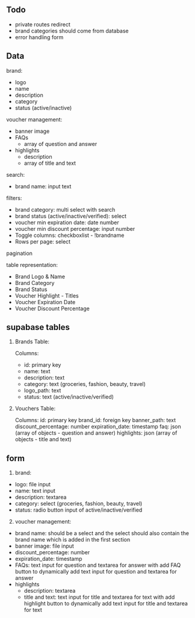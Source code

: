 ## Todo

- private routes redirect
- brand categories should come from database
- error handling form

## Data

brand:

- logo
- name
- description
- category
- status (active/inactive)

voucher management:

- banner image
- FAQs
  - array of question and answer
- highlights
  - description
  - array of title and text

search:

- brand name: input text

filters:

- brand category: multi select with search
- brand status (active/inactive/verified): select
- voucher min expiration date: date number
- voucher min discount percentage: input number
- Toggle columns: checkboxlist - !brandname
- Rows per page: select

pagination

table representation:

- Brand Logo & Name
- Brand Category
- Brand Status
- Voucher Highlight - Titles
- Voucher Expiration Date
- Voucher Discount Percentage

## supabase tables

1. Brands Table:

   Columns:

   - id: primary key
   - name: text
   - description: text
   - category: text (groceries, fashion, beauty, travel)
   - logo_path: text
   - status: text (active/inactive/verified)

2. Vouchers Table:

   Columns:
   id: primary key
   brand_id: foreign key
   banner_path: text
   discount_percentage: number
   expiration_date: timestamp
   faq: json (array of objects - question and answer)
   highlights: json (array of objects - title and text)

## form

1. brand:

- logo: file input
- name: text input
- description: textarea
- category: select (groceries, fashion, beauty, travel)
- status: radio button input of active/inactive/verified

2. voucher management:

- brand name: should be a select and the select should also contain the brand name which is added in the first section
- banner image: file input
- discount_percentage: number
- expiration_date: timestamp
- FAQs: text input for question and textarea for answer with add FAQ button to dynamically add text input for question and textarea for answer
- highlights
  - description: textarea
  - title and text: text input for title and textarea for text with add highlight button to dynamically add text input for title and textarea for text
